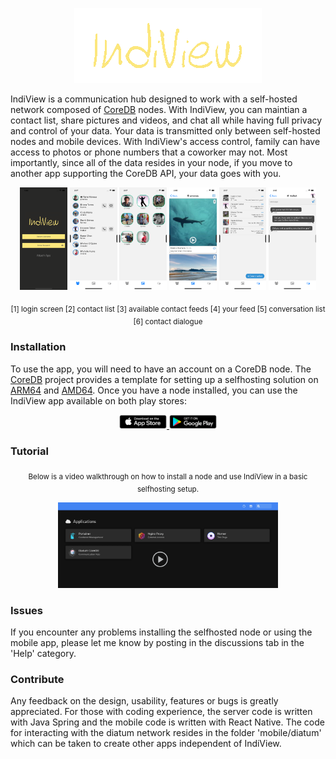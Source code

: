 <p align="center">
  <a href="#"><img src="/docs/photos/logo.png" /></a>
</p>

IndiView is a communication hub designed to work with a self-hosted network composed of [CoreDB](https://github.com/rolandosborne/CoreDB) nodes. With IndiView, you can maintian a contact list, share pictures and videos, and chat all while having full privacy and control of your data. Your data is transmitted only between self-hosted nodes and mobile devices. With IndiView's access control, family can have access to photos or phone numbers that a coworker may not. Most importantly, since all of the data resides in your node, if you move to another app supporting the CoreDB API, your data goes with you.

<p align="center">
  <a href="#"><img src="/docs/photos/login.png" width="15%"/></a>
  <a href="#"><img src="/docs/photos/contacts.png" width="15%"/></a>
  <a href="#"><img src="/docs/photos/feed.png" width="15%"/></a>
  <a href="#"><img src="/docs/photos/myfeed.png" width="15%"/></a>
  <a href="#"><img src="/docs/photos/conversations.png" width="15%"/></a>
  <a href="#"><img src="/docs/photos/topics.png" width="15%"/></a>
</p>

<p align="center"><sub>[1] login screen [2] contact list [3] available contact feeds [4] your feed [5] conversation list [6] contact dialogue</sub></p>

  
### Installation
To use the app, you will need to have an account on a CoreDB node. The [CoreDB](https://github.com/rolandosborne/CoreDB) project provides a template for setting up a selfhosting solution on [ARM64](https://github.com/rolandosborne/CoreDB/blob/main/tools/coredb_node_arm64.yaml) and [AMD64](https://github.com/rolandosborne/CoreDB/blob/main/tools/coredb_node_amd64.yaml). Once you have a node installed, you can use the IndiView app available on both play stores:

<p align="center">
  <a href="https://apps.apple.com/us/app/indiview/id1569089072">
    <img src="/docs/photos/astore.png" width="15%">
  </a>
  <a href="https://play.google.com/store/apps/details?id=com.indiview">
    <img src="/docs/photos/gplay.png" width="15%">
  </a>
</p>

### Tutorial
<p align="center"><sub>Below is a video walkthrough on how to install a node and use IndiView in a basic selfhosting setup.</sub></p>
<p align="center">
  <a href="https://s3.us-west-2.amazonaws.com/org.coredb.indiview/IndiView_Tutorial.mp4"><img src="/docs/photos/turtorial.png" width="70%"/></a>
</p>  

### Issues
If you encounter any problems installing the selfhosted node or using the mobile app, please let me know by posting in the discussions tab in the 'Help' category.

### Contribute
Any feedback on the design, usability, features or bugs is greatly appreciated. For those with coding experience, the server code is written with Java Spring and the mobile code is written with React Native. The code for interacting with the diatum network resides in the folder 'mobile/diatum' which can be taken to create other apps independent of IndiView. 
